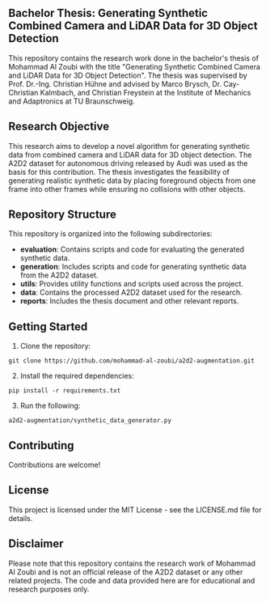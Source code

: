 ## Bachelor Thesis: Generating Synthetic Combined Camera and LiDAR Data for 3D Object Detection

This repository contains the research work done in the bachelor's thesis of Mohammad Al Zoubi with the title "Generating Synthetic Combined Camera and LiDAR Data for 3D Object Detection". The thesis was supervised by Prof. Dr.-Ing. Christian Hühne and advised by Marco Brysch, Dr. Cay-Christian Kalmbach, and Christian Freystein at the Institute of Mechanics and Adaptronics at TU Braunschweig.

## Research Objective

This research aims to develop a novel algorithm for generating synthetic data from combined camera and LiDAR data for 3D object detection. The A2D2 dataset for autonomous driving released by Audi was used as the basis for this contribution. The thesis investigates the feasibility of generating realistic synthetic data by placing foreground objects from one frame into other frames while ensuring no collisions with other objects.

## Repository Structure

This repository is organized into the following subdirectories:

* **evaluation**: Contains scripts and code for evaluating the generated synthetic data.
* **generation**: Includes scripts and code for generating synthetic data from the A2D2 dataset.
* **utils**: Provides utility functions and scripts used across the project.
* **data**: Contains the processed A2D2 dataset used for the research.
* **reports**: Includes the thesis document and other relevant reports.

## Getting Started

1. Clone the repository:

```
git clone https://github.com/mohammad-al-zoubi/a2d2-augmentation.git
```

2. Install the required dependencies:

```
pip install -r requirements.txt
```

3. Run the following:
```
a2d2-augmentation/synthetic_data_generator.py
```

## Contributing

Contributions are welcome!

## License

This project is licensed under the MIT License - see the LICENSE.md file for details.

## Disclaimer

Please note that this repository contains the research work of Mohammad Al Zoubi and is not an official release of the A2D2 dataset or any other related projects. The code and data provided here are for educational and research purposes only.
